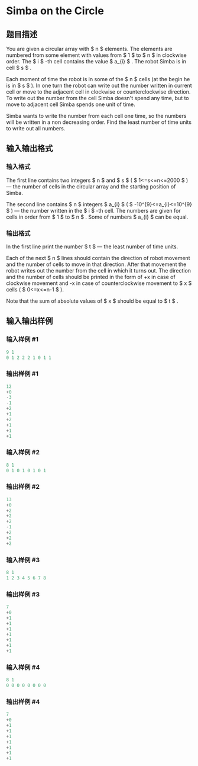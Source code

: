 # Simba on the Circle

## 题目描述

You are given a circular array with $ n $ elements. The elements are numbered from some element with values from $ 1 $ to $ n $ in clockwise order. The $ i $ -th cell contains the value $ a_{i} $ . The robot Simba is in cell $ s $ .

Each moment of time the robot is in some of the $ n $ cells (at the begin he is in $ s $ ). In one turn the robot can write out the number written in current cell or move to the adjacent cell in clockwise or counterclockwise direction. To write out the number from the cell Simba doesn't spend any time, but to move to adjacent cell Simba spends one unit of time.

Simba wants to write the number from each cell one time, so the numbers will be written in a non decreasing order. Find the least number of time units to write out all numbers.

## 输入输出格式

### 输入格式

The first line contains two integers $ n $ and $ s $ ( $ 1<=s<=n<=2000 $ ) — the number of cells in the circular array and the starting position of Simba.

The second line contains $ n $ integers $ a_{i} $ ( $ -10^{9}<=a_{i}<=10^{9} $ ) — the number written in the $ i $ -th cell. The numbers are given for cells in order from $ 1 $ to $ n $ . Some of numbers $ a_{i} $ can be equal.

### 输出格式

In the first line print the number $ t $ — the least number of time units.

Each of the next $ n $ lines should contain the direction of robot movement and the number of cells to move in that direction. After that movement the robot writes out the number from the cell in which it turns out. The direction and the number of cells should be printed in the form of +x in case of clockwise movement and -x in case of counterclockwise movement to $ x $ cells ( $ 0<=x<=n-1 $ ).

Note that the sum of absolute values of $ x $ should be equal to $ t $ .

## 输入输出样例

### 输入样例 #1

```cpp
9 1
0 1 2 2 2 1 0 1 1

```
### 输出样例 #1

```cpp
12
+0
-3
-1
+2
+1
+2
+1
+1
+1

```
### 输入样例 #2

```cpp
8 1
0 1 0 1 0 1 0 1

```
### 输出样例 #2

```cpp
13
+0
+2
+2
+2
-1
+2
+2
+2

```
### 输入样例 #3

```cpp
8 1
1 2 3 4 5 6 7 8

```
### 输出样例 #3

```cpp
7
+0
+1
+1
+1
+1
+1
+1
+1

```
### 输入样例 #4

```cpp
8 1
0 0 0 0 0 0 0 0

```
### 输出样例 #4

```cpp
7
+0
+1
+1
+1
+1
+1
+1
+1

```
